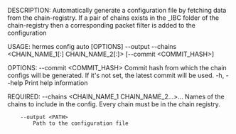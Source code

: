DESCRIPTION:
Automatically generate a configuration file by fetching data from the chain-registry. If a pair of
chains exists in the _IBC folder of the chain-registry then a corresponding packet filter is added
to the configuration

USAGE:
    hermes config auto [OPTIONS] --output <PATH> --chains <CHAIN_NAME_1[:<KEY1>] CHAIN_NAME_2[:<KEY2>]> [--commit <COMMIT_HASH>]

OPTIONS:
        --commit <COMMIT_HASH>    Commit hash from which the chain configs will be generated. If
                                  it's not set, the latest commit will be used.
    -h, --help                    Print help information

REQUIRED:
        --chains <CHAIN_NAME_1 CHAIN_NAME_2...>...
            Names of the chains to include in the config. Every chain must be in the chain registry.

        --output <PATH>
            Path to the configuration file
